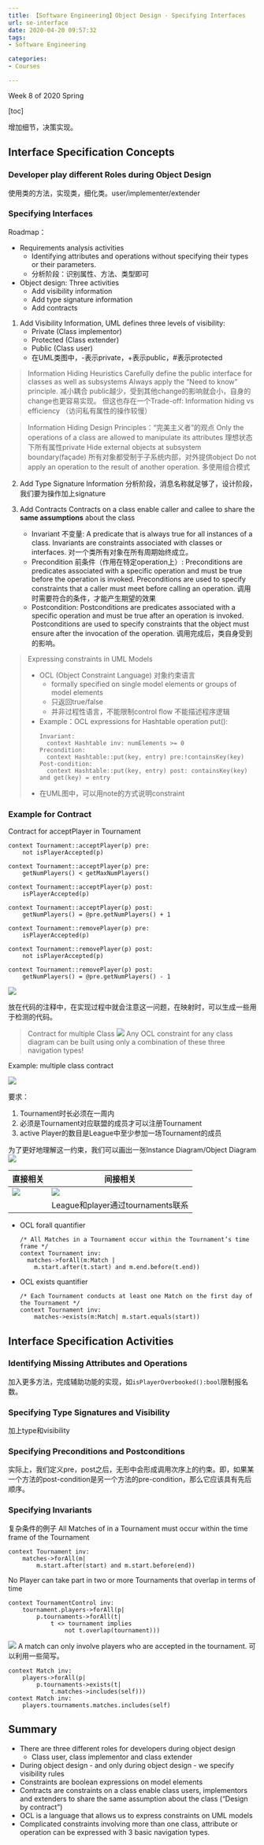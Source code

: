 ```yaml
---
title: 【Software Engineering】Object Design - Specifying Interfaces
url: se-interface
date: 2020-04-20 09:57:32
tags: 
- Software Engineering

categories: 
- Courses

---
```


Week 8 of 2020 Spring

<!--more-->

[toc]

增加细节，决策实现。

## Interface Specification Concepts

### Developer play different Roles during Object Design

使用类的方法，实现类，细化类。user/implementer/extender

### Specifying Interfaces

Roadmap：
- Requirements analysis activities
  - Identifying attributes and operations without specifying their types or their parameters. 
  - 分析阶段：识别属性、方法、类型即可
- Object design: Three activities
  - Add visibility information 
  - Add type signature information
  - Add contracts



1. Add Visibility Information, UML defines three levels of visibility:
   - Private (Class implementor)
   - Protected (Class extender)
   - Public (Class user)
   - 在UML类图中，-表示private，+表示public，#表示protected

> Information Hiding Heuristics
> Carefully define the public interface for classes as well as subsystems 
> Always apply the “Need to know” principle. 减小耦合
> public越少，受到其他change的影响就会小，自身的change也更容易实现。
> 但这也存在一个Trade-off: Information hiding vs efficiency （访问私有属性的操作较慢）

> Information Hiding Design Principles：“完美主义者”的观点
> Only the operations of a class are allowed to manipulate its attributes 理想状态下所有属性private
> Hide external objects at subsystem boundary(façade) 所有对象都受制于子系统内部，对外提供object
> Do not apply an operation to the result of another operation. 多使用组合模式


2. Add Type Signature Information
   分析阶段，消息名称就足够了，设计阶段，我们要为操作加上signature

3. Add Contracts
   Contracts on a class enable caller and callee to share the **same assumptions** about the class
   - Invariant 不变量: A predicate that is always true for all instances of a class. Invariants are constraints associated with classes or interfaces. 对一个类所有对象在所有周期始终成立。
   - Precondition 前条件（作用在特定operation上）: Preconditions are predicates associated with a specific operation and must be true before the operation is invoked. Preconditions are used to specify constraints that a caller must meet before calling an operation.  调用时需要符合的条件，才能产生期望的效果
   - Postcondition: Postconditions are predicates associated with a specific operation and must be true after an operation is invoked. Postconditions are used to specify constraints that the object must ensure after the invocation of the operation. 调用完成后，类自身受到的影响。

> Expressing constraints in UML Models
> - OCL (Object Constraint Language) 对象约束语言
>   - formally specified on single model elements or groups of model elements
>   - 只返回true/false
>   - 并非过程性语言，不能限制control flow 不能描述程序逻辑
> - Example：OCL expressions for Hashtable operation put():
>   ```
>   Invariant: 
>     context Hashtable inv: numElements >= 0
>   Precondition: 
>     context Hashtable::put(key, entry) pre:!containsKey(key)
>   Post-condition: 
>     context Hashtable::put(key, entry) post: containsKey(key) and get(key) = entry
>   ```
> - 在UML图中，可以用note的方式说明constraint


### Example for Contract
Contract for acceptPlayer in Tournament
```
context Tournament::acceptPlayer(p) pre:
	not isPlayerAccepted(p)

context Tournament::acceptPlayer(p) pre:
	getNumPlayers() < getMaxNumPlayers()

context Tournament::acceptPlayer(p) post:
	isPlayerAccepted(p)

context Tournament::acceptPlayer(p) post:
	getNumPlayers() = @pre.getNumPlayers() + 1

context Tournament::removePlayer(p) pre:
	isPlayerAccepted(p)

context Tournament::removePlayer(p) post:
	not isPlayerAccepted(p)

context Tournament::removePlayer(p) post:
	getNumPlayers() = @pre.getNumPlayers() - 1
```

![](./img/04-20-10-45-58.png)

放在代码的注释中，在实现过程中就会注意这一问题，在映射时，可以生成一些用于检测的代码。

> Contract for multiple Class
> ![](./img/04-20-11-00-55.png)
> Any OCL constraint for any class diagram can be built using only a combination of these three navigation types!

Example: multiple class contract

![](./img/04-20-11-02-52.png)

要求：
1. Tournament时长必须在一周内
2. 必须是Tournament对应联盟的成员才可以注册Tournament
3. active Player的数目是League中至少参加一场Tournament的成员 

为了更好地理解这一约束，我们可以画出一张Instance Diagram/Object Diagram
![](./img/04-20-11-04-27.png)

|直接相关 | 间接相关
| ----    |  ---
| ![](./img/04-20-11-12-00.png) |![](./img/04-20-11-11-24.png)
| | League和player通过tournaments联系



- OCL forall quantifier
  ```
  /* All Matches in a Tournament occur within the Tournament’s time frame */
  context Tournament inv:
    matches->forAll(m:Match |
      m.start.after(t.start) and m.end.before(t.end))
  ```
- OCL exists quantifier
  ```
  /* Each Tournament conducts at least one Match on the first day of the Tournament */
  context Tournament inv:
      matches->exists(m:Match| m.start.equals(start))
  ```

## Interface Specification Activities

### Identifying Missing Attributes and Operations

加入更多方法，完成辅助功能的实现，如`isPlayerOverbooked():bool`限制报名数。

### Specifying Type Signatures and Visibility

加上type和visibility

### Specifying Preconditions and Postconditions

实际上，我们定义pre，post之后，无形中会形成调用次序上的约束。即，如果某一个方法的post-condition是另一个方法的pre-condition，那么它应该具有先后顺序。

### Specifying Invariants

复杂条件的例子
All Matches of in a Tournament must occur within the time frame of the Tournament
```
context Tournament inv:
    matches->forAll(m|
        m.start.after(start) and m.start.before(end))
```
No Player can take part in two or more Tournaments that overlap in terms of time
```
context TournamentControl inv:
    tournament.players->forAll(p|
        p.tournaments->forAll(t|
            t <> tournament implies
                not t.overlap(tournament)))
```
![](./img/04-20-11-27-12.png)
A match can only involve players who are accepted in the tournament. 可以利用一些简写。
```
context Match inv:
    players->forAll(p|
        p.tournaments->exists(t|
            t.matches->includes(self)))
context Match inv:
    players.tournaments.matches.includes(self)
```


## Summary

- There are three different  roles for  developers during object design
  - Class user, class implementor and class extender
- During object design - and only during object design - we specify visibility rules
- Constraints are boolean expressions on model elements
- Contracts are constraints on a class enable class users, implementors and extenders to share the same assumption about the class (“Design by contract”)
- OCL is a language that allows us to express constraints on UML models 
- Complicated constraints involving more than one class, attribute or operation can be expressed with 3 basic navigation types. 